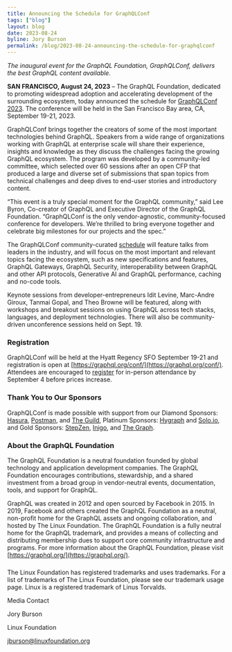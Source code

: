```yaml
---
title: Announcing the Schedule for GraphQLConf
tags: ["blog"]
layout: blog
date: 2023-08-24
byline: Jory Burson
permalink: /blog/2023-08-24-announcing-the-schedule-for-graphqlconf
---
```


_The inaugural event for the GraphQL Foundation, GraphQLConf, delivers the best GraphQL content available._

**SAN FRANCISCO, August 24, 2023** – The GraphQL Foundation, dedicated to promoting widespread adoption and accelerating development of the surrounding ecosystem, today announced the schedule for [GraphQLConf 2023](https://graphql.org/conf/). The conference will be held in the San Francisco Bay area, CA, September 19-21, 2023.

GraphQLConf brings together the creators of some of the most important technologies behind GraphQL. Speakers from a wide range of organizations working with GraphQL at enterprise scale will share their experience, insights and knowledge as they discuss the challenges facing the growing GraphQL ecosystem. The program was developed by a community-led committee, which selected over 60 sessions after an open CFP that produced a large and diverse set of submissions that span topics from technical challenges and deep dives to end-user stories and introductory content.

“This event is a truly special moment for the GraphQL community,” said Lee Byron, Co-creator of GraphQL and Executive Director of the GraphQL Foundation. “GraphQLConf is the only vendor-agnostic, community-focused conference for developers. We’re thrilled to bring everyone together and celebrate big milestones for our projects and the spec.”

The GraphQLConf community-curated [schedule](https://graphql.org/conf/schedule/) will feature talks from leaders in the industry, and will focus on the most important and relevant topics facing the ecosystem, such as new specifications and features, GraphQL Gateways, GraphQL Security, interoperability between GraphQL and other API protocols, Generative AI and GraphQL performance, caching and no-code tools.

Keynote sessions from developer-entrepreneurs Idit Levine, Marc-Andre Giroux, Tanmai Gopal, and Theo Browne will be featured, along with workshops and breakout sessions on using GraphQL across tech stacks, languages, and deployment technologies. There will also be community-driven unconference sessions held on Sept. 19.

### Registration

GraphQLConf will be held at the Hyatt Regency SFO September 19-21 and registration is open at [https://graphql.org/conf/](https://graphql.org/conf/). Attendees are encouraged to [register](https://graphql.org/conf/#attend) for in-person attendance by September 4 before prices increase.

### Thank You to Our Sponsors

GraphQLConf is made possible with support from our Diamond Sponsors: [Hasura](https://hasura.io/), [Postman](https://www.postman.com/), and [The Guild](https://the-guild.dev/), Platinum Sponsors: [Hygraph](https://hygraph.com/) and [Solo.io](https://www.solo.io/), and Gold Sponsors: [StepZen](https://stepzen.com/), [Inigo](https://inigo.io/), and [The Graph](https://thegraph.com/).

### About the GraphQL Foundation

The GraphQL Foundation is a neutral foundation founded by global technology and application development companies. The GraphQL Foundation encourages contributions, stewardship, and a shared investment from a broad group in vendor-neutral events, documentation, tools, and support for GraphQL.

GraphQL was created in 2012 and open sourced by Facebook in 2015. In 2019, Facebook and others created the GraphQL Foundation as a neutral, non-profit home for the GraphQL assets and ongoing collaboration, and hosted by The Linux Foundation. The GraphQL Foundation is a fully neutral home for the GraphQL trademark, and provides a means of collecting and distributing membership dues to support core community infrastructure and programs. For more information about the GraphQL Foundation, please visit [https://graphql.org/](https://graphql.org/).

###

The Linux Foundation has registered trademarks and uses trademarks. For a list of trademarks of The Linux Foundation, please see our trademark usage page. Linux is a registered trademark of Linus Torvalds.

Media Contact

Jory Burson

Linux Foundation

jburson@linuxfoundation.org
